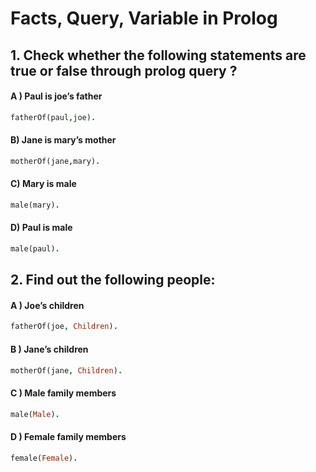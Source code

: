 # Facts, Query, Variable in Prolog

## 1. Check whether the following statements are true or false through prolog query ? 
#### A ) Paul is joe’s father 
```prolog
fatherOf(paul,joe).
```
#### B) Jane is mary’s mother 
```prolog
motherOf(jane,mary).
```
#### C) Mary is male
```prolog
male(mary).
```
#### D) Paul is male
```prolog
male(paul).
```

## 2. Find out the following people:
#### A ) Joe’s children
```prolog
fatherOf(joe, Children).
```

#### B ) Jane’s children 
```prolog
motherOf(jane, Children).
```
#### C ) Male family members
```prolog
male(Male).
```
#### D ) Female family members
```prolog
female(Female).
```
